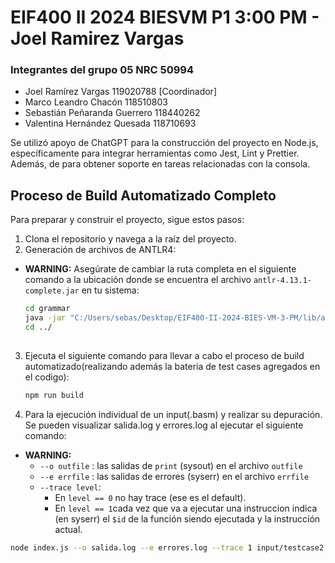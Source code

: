 # EIF400 II 2024 BIESVM P1 3:00 PM - Joel Ramirez Vargas
### Integrantes del grupo 05 NRC 50994
- Joel Ramírez Vargas 119020788 [Coordinador]
- Marco Leandro Chacón 118510803
- Sebastián Peñaranda Guerrero 118440262
- Valentina Hernández Quesada 118710693
  
Se utilizó apoyo de ChatGPT para la construcción del proyecto en Node.js, específicamente para integrar herramientas como Jest, Lint y Prettier. Además, de para obtener soporte en tareas relacionadas con la consola.
## Proceso de Build Automatizado Completo

Para preparar y construir el proyecto, sigue estos pasos:

1. Clona el repositorio y navega a la raíz del proyecto.
2. Generación de archivos de ANTLR4:
  - **WARNING:** Asegúrate de cambiar la ruta completa en el siguiente comando a la ubicación donde se encuentra el archivo `antlr-4.13.1-complete.jar` en tu sistema:
  
     ```bash
    cd grammar
    java -jar "C:/Users/sebas/Desktop/EIF400-II-2024-BIES-VM-3-PM/lib/antlr-4.13.1-complete.jar" -Dlanguage=JavaScript BIESVM.g4 -visitor
    cd ../
   
3. Ejecuta el siguiente comando para llevar a cabo el proceso de build automatizado(realizando además la bateria de test cases agregados en el codigo):

   ```bash
   npm run build

4. Para la ejecución individual de un input(.basm) y realizar su depuración. Se pueden visualizar salida.log y errores.log al ejecutar el siguiente comando:
  - **WARNING:**
    - `--o outfile` : las salidas de `print` (sysout) en el archivo `outfile`
    - `--e errfile` : las salidas de errores (syserr) en el archivo `errfile`
    - `--trace level`: 
      - En `level == 0`  no hay trace (ese es el default).
      - En `level == 1`cada vez que va a ejecutar una instruccion indica (en syserr) el `$id` de la función siendo ejecutada y la instrucción actual.
   ```bash
   node index.js --o salida.log --e errores.log --trace 1 input/testcase2.basm

